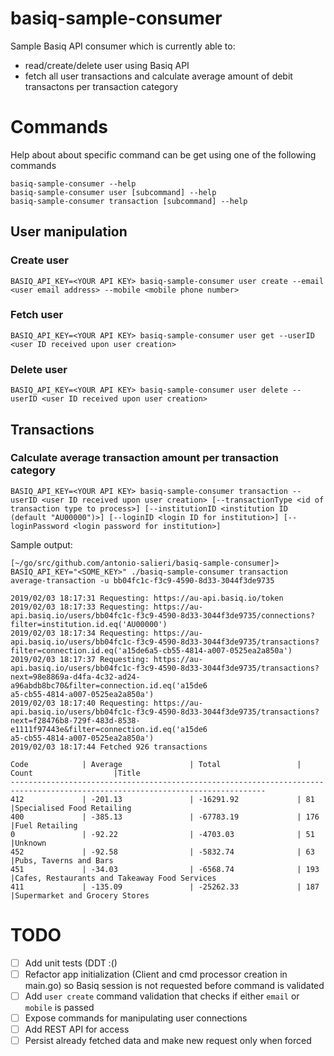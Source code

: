 # basiq-sample-consumer
Sample Basiq API consumer which is currently able to:
* read/create/delete user using Basiq API
* fetch all user transactions and calculate average amount of debit transactons per transaction category

# Commands
Help about about specific command can be get using one of the following commands
```
basiq-sample-consumer --help
basiq-sample-consumer user [subcommand] --help
basiq-sample-consumer transaction [subcommand] --help
```
## User manipulation
### Create user
```
BASIQ_API_KEY=<YOUR API KEY> basiq-sample-consumer user create --email <user email address> --mobile <mobile phone number>
```
### Fetch user
```
BASIQ_API_KEY=<YOUR API KEY> basiq-sample-consumer user get --userID <user ID received upon user creation>
```
### Delete user
```
BASIQ_API_KEY=<YOUR API KEY> basiq-sample-consumer user delete --userID <user ID received upon user creation>
```
## Transactions

### Calculate average transaction amount per transaction category
```
BASIQ_API_KEY=<YOUR API KEY> basiq-sample-consumer transaction --userID <user ID received upon user creation> [--transactionType <id of transaction type to process>] [--institutionID <institution ID (default "AU00000")>] [--loginID <login ID for institution>] [--loginPassword <login password for institution>]
```

Sample output:
```
[~/go/src/github.com/antonio-salieri/basiq-sample-consumer]> BASIQ_API_KEY="<SOME_KEY>" ./basiq-sample-consumer transaction average-transaction -u bb04fc1c-f3c9-4590-8d33-3044f3de9735

2019/02/03 18:17:31 Requesting: https://au-api.basiq.io/token
2019/02/03 18:17:33 Requesting: https://au-api.basiq.io/users/bb04fc1c-f3c9-4590-8d33-3044f3de9735/connections?filter=institution.id.eq('AU00000')
2019/02/03 18:17:34 Requesting: https://au-api.basiq.io/users/bb04fc1c-f3c9-4590-8d33-3044f3de9735/transactions?filter=connection.id.eq('a15de6a5-cb55-4814-a007-0525ea2a850a')
2019/02/03 18:17:37 Requesting: https://au-api.basiq.io/users/bb04fc1c-f3c9-4590-8d33-3044f3de9735/transactions?next=98e8869a-d4fa-4c32-ad24-a96abdb8bc70&filter=connection.id.eq('a15de6
a5-cb55-4814-a007-0525ea2a850a')
2019/02/03 18:17:40 Requesting: https://au-api.basiq.io/users/bb04fc1c-f3c9-4590-8d33-3044f3de9735/transactions?next=f28476b8-729f-483d-8538-e1111f97443e&filter=connection.id.eq('a15de6
a5-cb55-4814-a007-0525ea2a850a')
2019/02/03 18:17:44 Fetched 926 transactions

Code            | Average               | Total                 | Count                  |Title 
-------------------------------------------------------------------------------------------------------------------------------
412             | -201.13               | -16291.92             | 81                     |Specialised Food Retailing
400             | -385.13               | -67783.19             | 176                    |Fuel Retailing
0               | -92.22                | -4703.03              | 51                     |Unknown
452             | -92.58                | -5832.74              | 63                     |Pubs, Taverns and Bars
451             | -34.03                | -6568.74              | 193                    |Cafes, Restaurants and Takeaway Food Services
411             | -135.09               | -25262.33             | 187                    |Supermarket and Grocery Stores
```

# TODO
- [ ] Add unit tests (DDT :()
- [ ] Refactor app initialization (Client and cmd processor creation in main.go) so Basiq session is not requested before command is validated
- [ ] Add `user create` command validation that checks if either `email` or `mobile` is passed
- [ ] Expose commands for manipulating user connections
- [ ] Add REST API for access
- [ ] Persist already fetched data and make new request only when forced
